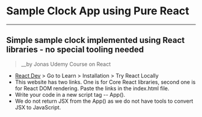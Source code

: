 <!--Headings-->
# Sample Clock App using Pure React
---
## Simple sample clock implemented using React libraries - no special tooling needed
> __by Jonas Udemy Course on React
* [React Dev](http://react.div "React Dev") > Go to Learn > Installation > Try React Locally 
* This website has two links. One is for Core React libraries, second one is for React DOM rendering. Paste the links in the index.html file.
* Write your code in a new script tag -- App().
* We do not return JSX from the App() as we do not have tools to convert JSX to JavaScript.